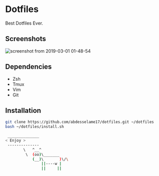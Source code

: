# Dotfiles

Best Dotfiles Ever.

## Screenshots
![screenshot from 2019-03-01 01-48-54](https://user-images.githubusercontent.com/30450467/53608765-52c85400-3bc4-11e9-82f2-7e51b46a813f.png)

## Dependencies 
* Zsh
* Tmux
* Vim
* Git

## Installation

```sh
git clone https://github.com/abdesselame17/dotfiles.git ~/dotfiles
bash ~/dotfiles/install.sh
```

```sh
 ______________
< Enjoy >
 --------------
        \   ^__^
         \  (oo)\_______
            (__)\       )\/\
                ||----w |
                ||     ||
```
